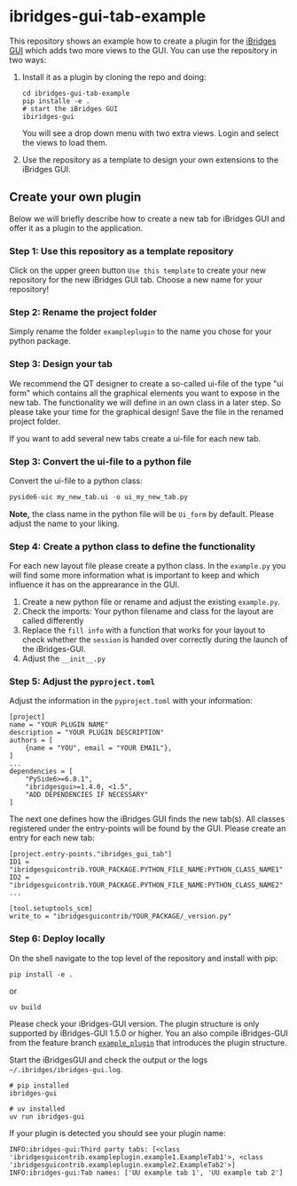 # ibridges-gui-tab-example

This repository shows an example how to create a plugin for the [iBridges GUI](https://github.com/iBridges-for-iRODS) which adds two more views to the GUI. You can use the repository in two ways:

1) Install it as a plugin by cloning the repo and doing:
    ```
    cd ibridges-gui-tab-example
    pip installe -e .
    # start the iBridges GUI
    ibiridges-gui
    ```

    You will see a drop down menu with two extra views. Login and select the views to load them.
    
2) Use the repository as a template to design your own extensions to the iBridges GUI.
 

## Create your own plugin
Below we will briefly describe how to create a new tab for iBridges GUI and offer it as a plugin to the application.

### Step 1: Use this repository as a template repository
Click on the upper green button `Use this template` to create your new repository for the new iBridges GUI tab.
Choose a new name for your repository!

### Step 2: Rename the project folder
Simply rename the folder `exampleplugin` to the name you chose for your python package.

### Step 3: Design your tab
We recommend the QT designer to create a so-called ui-file of the type "ui form" which contains all the graphical elements you want to expose in the new tab.
The functionality we will define in an own class in a later step. So please take your time for the graphical design!
Save the file in the renamed project folder.

If you want to add several new tabs create a ui-file for each new tab.

### Step 3: Convert the ui-file to a python file

Convert the ui-file to a python class:

```py
pyside6-uic my_new_tab.ui -o ui_my_new_tab.py
```
**Note,** the class name in the python file will be `Ui_form` by default. Please adjust the name to your liking.

### Step 4: Create a python class to define the functionality
For each new layout file please create a python class. In the `example.py` you will find some more information what is important to keep and which influence it has on the apprearance in the GUI.

1. Create a new python file or rename and adjust the existing `example.py`.
2. Check the imports: Your python filename and class for the layout are called differently
3. Replace the `fill info` with a function that works for your layout to check whether the `session` is handed over correctly during the launch of the iBridges-GUI.
4. Adjust the `__init__.py`

### Step 5: Adjust the `pyproject.toml`
Adjust the information in the `pyproject.toml` with your information:

```
[project]
name = "YOUR PLUGIN NAME"
description = "YOUR PLUGIN DESCRIPTION"
authors = [
    {name = "YOU", email = "YOUR EMAIL"},
]
...
dependencies = [
    "PySide6>=6.8.1",
    "ibridgesgui>=1.4.0, <1.5",
    "ADD DEPENDENCIES IF NECESSARY"
]
```

The next one defines how the iBridges GUI finds the new tab(s). All classes registered under the entry-points
will be found by the GUI. Please create an entry for each new tab:

```
[project.entry-points."ibridges_gui_tab"]
ID1 = "ibridgesguicontrib.YOUR_PACKAGE.PYTHON_FILE_NAME:PYTHON_CLASS_NAME1"
ID2 = "ibridgesguicontrib.YOUR_PACKAGE.PYTHON_FILE_NAME:PYTHON_CLASS_NAME2"
...

[tool.setuptools_scm]
write_to = "ibridgesguicontrib/YOUR_PACKAGE/_version.py"

```

### Step 6: Deploy locally
On the shell navigate to the top level of the repository and install with pip:

```
pip install -e .
```

or
```
uv build
```

Please check your iBridges-GUI version. The plugin structure is only supported by iBridges-GUI 1.5.0 or higher.
You an also compile iBridges-GUI from the feature branch [`example_plugin`](https://github.com/iBridges-for-iRODS/iBridges-GUI/tree/example_plugin) that introduces the plugin structure.

Start the iBridgesGUI and check the output or the logs `~/.ibridges/ibridges-gui.log`. 
```
# pip installed
ibridges-gui

# uv installed
uv run ibridges-gui
```

If your plugin is detected you should see your plugin name:

```
INFO:ibridges-gui:Third party tabs: [<class 'ibridgesguicontrib.exampleplugin.example1.ExampleTab1'>, <class 'ibridgesguicontrib.exampleplugin.example2.ExampleTab2'>]
INFO:ibridges-gui:Tab names: ['UU example tab 1', 'UU example tab 2']
```





